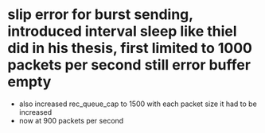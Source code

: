 # slip error for burst sending, introduced interval sleep like thiel did in his thesis, first limited to 1000 packets per second still error buffer empty
- also increased rec_queue_cap to 1500 with each packet size it had to be increased
- now at 900 packets per second
